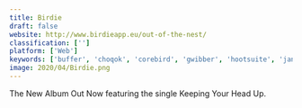 ```yaml
---
title: Birdie
draft: false 
website: http://www.birdieapp.eu/out-of-the-nest/
classification: ['']
platform: ['Web']
keywords: ['buffer', 'choqok', 'corebird', 'gwibber', 'hootsuite', 'janetter', 'oysttyer', 'promorepublic', 'socialite', 'stacker', 'turpial', 'tweetdeck', 'tweetbot', 'tweetdeckr', 'twicca', 'twidere', 'twitter_ads', 'twitterrific', 'twitux']
image: 2020/04/Birdie.png
---
```

The New Album Out Now featuring the single Keeping Your Head Up.